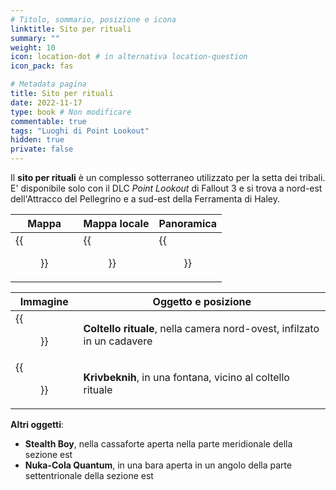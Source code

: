 ```yaml
---
# Titolo, sommario, posizione e icona
linktitle: Sito per rituali
summary: ""
weight: 10
icon: location-dot # in alternativa location-question
icon_pack: fas

# Metadata pagina
title: Sito per rituali
date: 2022-11-17
type: book # Non modificare
commentable: true
tags: "Luoghi di Point Lookout"
hidden: true
private: false 
---
```


<div class="fo3">

Il **sito per rituali** è un complesso sotterraneo utilizzato per la setta dei tribali. E' disponibile solo con il DLC *Point Lookout* di Fallout 3 e si trova a nord-est dell'Attracco del Pellegrino e a sud-est della Ferramenta di Haley.

| Mappa | Mappa locale | Panoramica |
| ----- | ------------ | ---------- |
| {{<figure src="fo3/Ritual_Site_loc.webp">}}     | {{<figure src="fo3/Fo3PL_ritual_site_basement_map.webp">}}            | {{<figure src="fo3/Ritual_Site.webp">}}          | 

| Immagine | Oggetto e posizione |
| -------- | ------------------- |
|  {{<figure src="fo3/Fo3PL_ritual_knife.webp">}}       |  **Coltello rituale**, nella camera nord-ovest, infilzato in un cadavere                   | 
| {{<figure src="fo3/The_Dark_Heart_of_Blackhall.webp">}}        |  **Krivbeknih**, in una fontana, vicino al coltello rituale                   | 

**Altri oggetti**:
- **Stealth Boy**, nella cassaforte aperta nella parte meridionale della sezione est
- **Nuka-Cola Quantum**, in una bara aperta in un angolo della parte settentrionale della sezione est

</div>